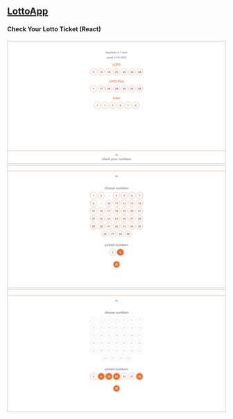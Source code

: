 ## [LottoApp](https://lottoapp.netlify.com/)

#### Check Your Lotto Ticket (React)

![screenshot](./screenshots/screenshot-1.png)
![screenshot](./screenshots/screenshot-2.png)
![screenshot](./screenshots/screenshot-3.png)
